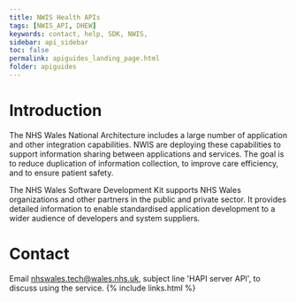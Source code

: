 ```yaml
---
title: NWIS Health APIs
tags: [NWIS_API, DHEW]
keywords: contact, help, SDK, NWIS, 
sidebar: api_sidebar
toc: false
permalink: apiguides_landing_page.html
folder: apiguides
---
```


# Introduction 
The NHS Wales National Architecture includes a large number of application and other integration capabilities. NWIS are deploying these capabilities to support information sharing between applications and services. The goal is to reduce duplication of information collection, to improve care efficiency, and to ensure patient safety.  


The NHS Wales Software Development Kit supports NHS Wales organizations and other partners in the public and private sector. It provides detailed information to enable standardised application development to a wider audience of developers and system suppliers. 

# Contact

Email nhswales.tech@wales.nhs.uk, subject line 'HAPI server API', to discuss using the service.
{% include links.html %}